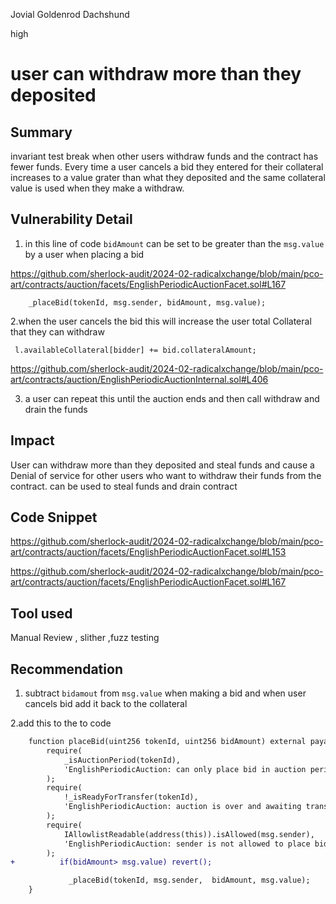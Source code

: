 Jovial Goldenrod Dachshund

high

# user can withdraw more than they deposited

## Summary
invariant test break when other users withdraw funds and the contract has fewer funds.  Every time a user cancels a bid they 
entered for their collateral increases  to a value grater than what they deposited and the same collateral value is used when
 they make a withdraw.

## Vulnerability Detail

1.  in this line of code  `bidAmount` can be set to be greater than the `msg.value` by a user  when placing a bid

https://github.com/sherlock-audit/2024-02-radicalxchange/blob/main/pco-art/contracts/auction/facets/EnglishPeriodicAuctionFacet.sol#L167

```solidity 
    _placeBid(tokenId, msg.sender, bidAmount, msg.value);
```
2.when the user cancels  the bid this  will increase the user total  Collateral that they can withdraw

```solidity
 l.availableCollateral[bidder] += bid.collateralAmount;
```
https://github.com/sherlock-audit/2024-02-radicalxchange/blob/main/pco-art/contracts/auction/EnglishPeriodicAuctionInternal.sol#L406


3. a user can repeat this until the auction ends and then call withdraw and drain the funds


## Impact
User can withdraw more than they deposited  and steal funds and cause a Denial of service for other users who want to withdraw
their funds from the contract. can be used to steal funds and drain contract

## Code Snippet

https://github.com/sherlock-audit/2024-02-radicalxchange/blob/main/pco-art/contracts/auction/facets/EnglishPeriodicAuctionFacet.sol#L153


https://github.com/sherlock-audit/2024-02-radicalxchange/blob/main/pco-art/contracts/auction/facets/EnglishPeriodicAuctionFacet.sol#L167

## Tool used

Manual Review , slither ,fuzz testing

## Recommendation
1. subtract `bidamout` from `msg.value` when making a bid and when user cancels bid add it back to the collateral


2.add this to the to code 

```diff
    function placeBid(uint256 tokenId, uint256 bidAmount) external payable {
        require(
            _isAuctionPeriod(tokenId),
            'EnglishPeriodicAuction: can only place bid in auction period'
        );
        require(
            !_isReadyForTransfer(tokenId),
            'EnglishPeriodicAuction: auction is over and awaiting transfer'
        );
        require(
            IAllowlistReadable(address(this)).isAllowed(msg.sender),
            'EnglishPeriodicAuction: sender is not allowed to place bid'
        );
+          if(bidAmount> msg.value) revert();

             _placeBid(tokenId, msg.sender,  bidAmount, msg.value);
    }
     
```
